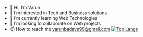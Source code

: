 - 👋 Hi, I’m Varun
- 👀 I’m interested in Tech and Business solutions
- 🌱 I’m currently learning Web Technologies
- 💞️ I’m looking to collaborate on Web projects
- 📫 How to reach me varunbadave99@gmail.com
[![Top Langs](https://github-readme-stats.vercel.app/api/top-langs/?username=varun123H&layout=compact)](https://github.com/varun123H/github-readme-stats)

<!---
varun123H/varun123H is a ✨ special ✨ repository because its `README.md` (this file) appears on your GitHub profile.
You can click the Preview link to take a look at your changes.
--->
